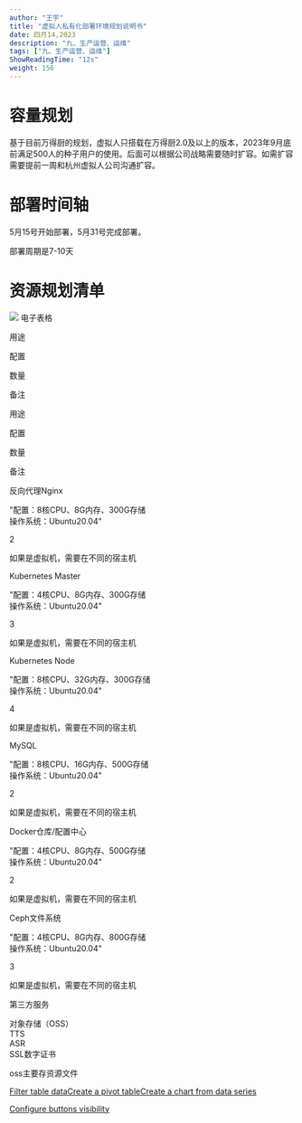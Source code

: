 ```yaml
---
author: "王宇"
title: "虚拟人私有化部署环境规划说明书"
date: 四月14,2023
description: "九、生产运营、运维"
tags: ["九、生产运营、运维"]
ShowReadingTime: "12s"
weight: 156
---
```

容量规划
====

基于目前万得厨的规划，虚拟人只搭载在万得厨2.0及以上的版本，2023年9月底前满足500人的种子用户的使用。后面可以根据公司战略需要随时扩容。如需扩容需要提前一周和杭州虚拟人公司沟通扩容。

部署时间轴
=====

5月15号开始部署，5月31号完成部署。

部署周期是7-10天

资源规划清单
======

 [![](/rest/documentConversion/latest/conversion/thumbnail/97908849/1)](/download/attachments/97903703/FTT%E7%A7%81%E6%9C%89%E5%8C%96%E9%83%A8%E7%BD%B2%E6%9C%8D%E5%8A%A1%E5%99%A8%E9%85%8D%E7%BD%AE%EF%BC%88%E4%B8%AD%E5%9B%BD%EF%BC%89_20230412_%E8%BF%BD%E5%8A%A0v1.xlsx?version=1&modificationDate=1681442715312&api=v2) 电子表格

用途

配置

数量

备注

用途

配置

数量

备注

反向代理Nginx

"配置：8核CPU、8G内存、300G存储  
操作系统：Ubuntu20.04"

2  
  
  
  
  
  

如果是虚拟机，需要在不同的宿主机

Kubernetes Master

  
"配置：4核CPU、8G内存、300G存储  
操作系统：Ubuntu20.04"  
  

3

如果是虚拟机，需要在不同的宿主机

Kubernetes Node

"配置：8核CPU、32G内存、300G存储  
操作系统：Ubuntu20.04"

4

如果是虚拟机，需要在不同的宿主机

MySQL

"配置：8核CPU、16G内存、500G存储  
操作系统：Ubuntu20.04"

2

如果是虚拟机，需要在不同的宿主机

Docker仓库/配置中心

"配置：4核CPU、8G内存、500G存储  
操作系统：Ubuntu20.04"

2

如果是虚拟机，需要在不同的宿主机

Ceph文件系统

"配置：4核CPU、8G内存、800G存储  
操作系统：Ubuntu20.04"

3

如果是虚拟机，需要在不同的宿主机

第三方服务

对象存储（OSS）  
TTS  
ASR  
SSL数字证书

  

oss主要存资源文件

  

  

  

  

  

  

  

  

  

  

  

[Filter table data](#)[Create a pivot table](#)[Create a chart from data series](#)

[Configure buttons visibility](/users/tfac-settings.action)